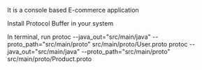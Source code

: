 It is a console based E-commerce application

Install Protocol Buffer in your system

In terminal, run
    protoc --java_out="src/main/java" --proto_path="src/main/proto" src/main/proto/User.proto
    protoc --java_out="src/main/java" --proto_path="src/main/proto" src/main/proto/Product.proto